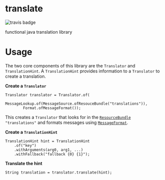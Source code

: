 # translate
![travis badge](https://travis-ci.org/chisui/translate.svg?branch=master)

functional java translation library

# Usage

The two core components of this library are the `Translator` and `TranslationHint`. A `TranslationHint` provides information to a `Translator` to create a translation.

**Create a `Translator`**
```
Translator translator = Translator.of(
		MessageLookup.of(MessageSource.ofResouceBundle("translations")),
		Format.ofMessageFormat());
```
This creates a `Translator` that looks for in the  [`ResourceBundle`](http://docs.oracle.com/javase/8/docs/api/java/util/ResourceBundle.html) `"translations"` and formats messages using [`MessageFormat`](https://docs.oracle.com/javase/8/docs/api/java/text/MessageFormat.html).

**Create a `TranslationHint`**
```
TranslationHint hint = TranslationHint
	.of("key")
	.withArguments(arg0, arg1, ...)
	.withFallback("fallback {0} {1}");
```

**Translate the hint**
```
String translation = translator.translate(hint);
```
